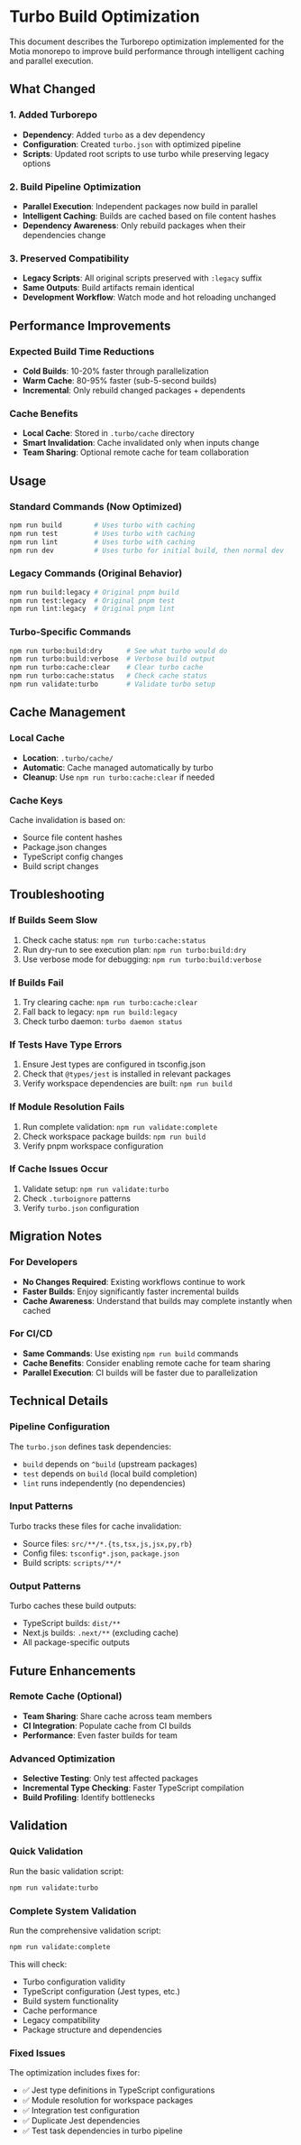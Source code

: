 # Turbo Build Optimization

This document describes the Turborepo optimization implemented for the Motia monorepo to improve build performance through intelligent caching and parallel execution.

## What Changed

### 1. Added Turborepo
- **Dependency**: Added `turbo` as a dev dependency
- **Configuration**: Created `turbo.json` with optimized pipeline
- **Scripts**: Updated root scripts to use turbo while preserving legacy options

### 2. Build Pipeline Optimization
- **Parallel Execution**: Independent packages now build in parallel
- **Intelligent Caching**: Builds are cached based on file content hashes
- **Dependency Awareness**: Only rebuild packages when their dependencies change

### 3. Preserved Compatibility
- **Legacy Scripts**: All original scripts preserved with `:legacy` suffix
- **Same Outputs**: Build artifacts remain identical
- **Development Workflow**: Watch mode and hot reloading unchanged

## Performance Improvements

### Expected Build Time Reductions
- **Cold Builds**: 10-20% faster through parallelization
- **Warm Cache**: 80-95% faster (sub-5-second builds)
- **Incremental**: Only rebuild changed packages + dependents

### Cache Benefits
- **Local Cache**: Stored in `.turbo/cache` directory
- **Smart Invalidation**: Cache invalidated only when inputs change
- **Team Sharing**: Optional remote cache for team collaboration

## Usage

### Standard Commands (Now Optimized)
```bash
npm run build        # Uses turbo with caching
npm run test         # Uses turbo with caching  
npm run lint         # Uses turbo with caching
npm run dev          # Uses turbo for initial build, then normal dev
```

### Legacy Commands (Original Behavior)
```bash
npm run build:legacy # Original pnpm build
npm run test:legacy  # Original pnpm test
npm run lint:legacy  # Original pnpm lint
```

### Turbo-Specific Commands
```bash
npm run turbo:build:dry      # See what turbo would do
npm run turbo:build:verbose  # Verbose build output
npm run turbo:cache:clear    # Clear turbo cache
npm run turbo:cache:status   # Check cache status
npm run validate:turbo       # Validate turbo setup
```

## Cache Management

### Local Cache
- **Location**: `.turbo/cache/`
- **Automatic**: Cache managed automatically by turbo
- **Cleanup**: Use `npm run turbo:cache:clear` if needed

### Cache Keys
Cache invalidation is based on:
- Source file content hashes
- Package.json changes
- TypeScript config changes
- Build script changes

## Troubleshooting

### If Builds Seem Slow
1. Check cache status: `npm run turbo:cache:status`
2. Run dry-run to see execution plan: `npm run turbo:build:dry`
3. Use verbose mode for debugging: `npm run turbo:build:verbose`

### If Builds Fail
1. Try clearing cache: `npm run turbo:cache:clear`
2. Fall back to legacy: `npm run build:legacy`
3. Check turbo daemon: `turbo daemon status`

### If Tests Have Type Errors
1. Ensure Jest types are configured in tsconfig.json
2. Check that `@types/jest` is installed in relevant packages
3. Verify workspace dependencies are built: `npm run build`

### If Module Resolution Fails
1. Run complete validation: `npm run validate:complete`
2. Check workspace package builds: `npm run build`
3. Verify pnpm workspace configuration

### If Cache Issues Occur
1. Validate setup: `npm run validate:turbo`
2. Check `.turboignore` patterns
3. Verify `turbo.json` configuration

## Migration Notes

### For Developers
- **No Changes Required**: Existing workflows continue to work
- **Faster Builds**: Enjoy significantly faster incremental builds
- **Cache Awareness**: Understand that builds may complete instantly when cached

### For CI/CD
- **Same Commands**: Use existing `npm run build` commands
- **Cache Benefits**: Consider enabling remote cache for team sharing
- **Parallel Execution**: CI builds will be faster due to parallelization

## Technical Details

### Pipeline Configuration
The `turbo.json` defines task dependencies:
- `build` depends on `^build` (upstream packages)
- `test` depends on `build` (local build completion)
- `lint` runs independently (no dependencies)

### Input Patterns
Turbo tracks these files for cache invalidation:
- Source files: `src/**/*.{ts,tsx,js,jsx,py,rb}`
- Config files: `tsconfig*.json`, `package.json`
- Build scripts: `scripts/**/*`

### Output Patterns
Turbo caches these build outputs:
- TypeScript builds: `dist/**`
- Next.js builds: `.next/**` (excluding cache)
- All package-specific outputs

## Future Enhancements

### Remote Cache (Optional)
- **Team Sharing**: Share cache across team members
- **CI Integration**: Populate cache from CI builds
- **Performance**: Even faster builds for team

### Advanced Optimization
- **Selective Testing**: Only test affected packages
- **Incremental Type Checking**: Faster TypeScript compilation
- **Build Profiling**: Identify bottlenecks

## Validation

### Quick Validation
Run the basic validation script:
```bash
npm run validate:turbo
```

### Complete System Validation
Run the comprehensive validation script:
```bash
npm run validate:complete
```

This will check:
- Turbo configuration validity
- TypeScript configuration (Jest types, etc.)
- Build system functionality
- Cache performance
- Legacy compatibility
- Package structure and dependencies

### Fixed Issues
The optimization includes fixes for:
- ✅ Jest type definitions in TypeScript configurations
- ✅ Module resolution for workspace packages
- ✅ Integration test configuration
- ✅ Duplicate Jest dependencies
- ✅ Test task dependencies in turbo pipeline